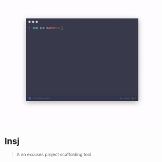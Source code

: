 <div align="center">
  <img src="https://raw.githubusercontent.com/rognstadragnar/insj/master/insj.gif" alt="How to use insj ">  
</div>

# Insj

> A no excuses project scaffolding tool
